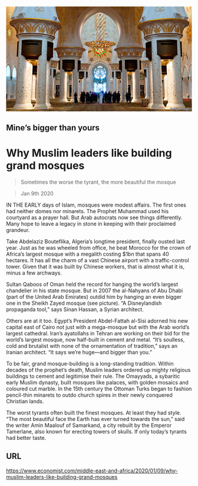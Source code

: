 ![](./images/20200111_MAP001_0.jpg)

## Mine’s bigger than yours

# Why Muslim leaders like building grand mosques

> Sometimes the worse the tyrant, the more beautiful the mosque

> Jan 9th 2020

IN THE EARLY days of Islam, mosques were modest affairs. The first ones had neither domes nor minarets. The Prophet Muhammad used his courtyard as a prayer hall. But Arab autocrats now see things differently. Many hope to leave a legacy in stone in keeping with their proclaimed grandeur.

Take Abdelaziz Bouteflika, Algeria’s longtime president, finally ousted last year. Just as he was wheeled from office, he beat Morocco for the crown of Africa’s largest mosque with a megalith costing $1bn that spans 40 hectares. It has all the charm of a vast Chinese airport with a traffic-control tower. Given that it was built by Chinese workers, that is almost what it is, minus a few archways.

Sultan Qaboos of Oman held the record for hanging the world’s largest chandelier in his state mosque. But in 2007 the al-Nahyans of Abu Dhabi (part of the United Arab Emirates) outdid him by hanging an even bigger one in the Sheikh Zayed mosque (see picture). “A Disneylandish propaganda tool,” says Sinan Hassan, a Syrian architect.

Others are at it too. Egypt’s President Abdel-Fattah al-Sisi adorned his new capital east of Cairo not just with a mega-mosque but with the Arab world’s largest cathedral. Iran’s ayatollahs in Tehran are working on their bid for the world’s largest mosque, now half-built in cement and metal. “It’s soulless, cold and brutalist with none of the ornamentation of tradition,” says an Iranian architect. “It says we’re huge—and bigger than you.”

To be fair, grand mosque-building is a long-standing tradition. Within decades of the prophet’s death, Muslim leaders ordered up mighty religious buildings to cement and legitimise their rule. The Omayyads, a sybaritic early Muslim dynasty, built mosques like palaces, with golden mosaics and coloured cut marble. In the 15th century the Ottoman Turks began to fashion pencil-thin minarets to outdo church spires in their newly conquered Christian lands.

The worst tyrants often built the finest mosques. At least they had style. “The most beautiful face the Earth has ever turned towards the sun,” said the writer Amin Maalouf of Samarkand, a city rebuilt by the Emperor Tamerlane, also known for erecting towers of skulls. If only today’s tyrants had better taste.

## URL

https://www.economist.com/middle-east-and-africa/2020/01/09/why-muslim-leaders-like-building-grand-mosques
